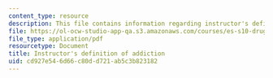 ```yaml
---
content_type: resource
description: This file contains information regarding instructor's definition of addiction.
file: https://ol-ocw-studio-app-qa.s3.amazonaws.com/courses/es-s10-drugs-and-the-brain-spring-2013/cd927e546d66c80dd721ab5c3b823182_MITES_S10S13_definitionwk4.pdf
file_type: application/pdf
resourcetype: Document
title: Instructor's definition of addiction
uid: cd927e54-6d66-c80d-d721-ab5c3b823182
---
```


